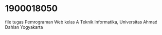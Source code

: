 # 1900018050
file tugas Pemrograman Web kelas A Teknik Informatika, Universitas Ahmad Dahlan Yogyakarta
